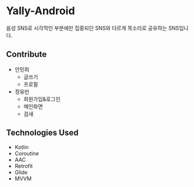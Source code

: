 # Yally-Android
음성 SNS로 시각적인 부분에만 집중되던 SNS와 다르게 목소리로 공유하는 SNS입니다.

## Contribute
- 안민희
    - 글쓰기
    - 프로필
- 정유빈
    - 회원가입&로그인
    - 메인화면
    - 검새

## Technologies Used
- Kotlin
- Coroutine
- AAC
- Retrofit
- Glide
- MVVM
